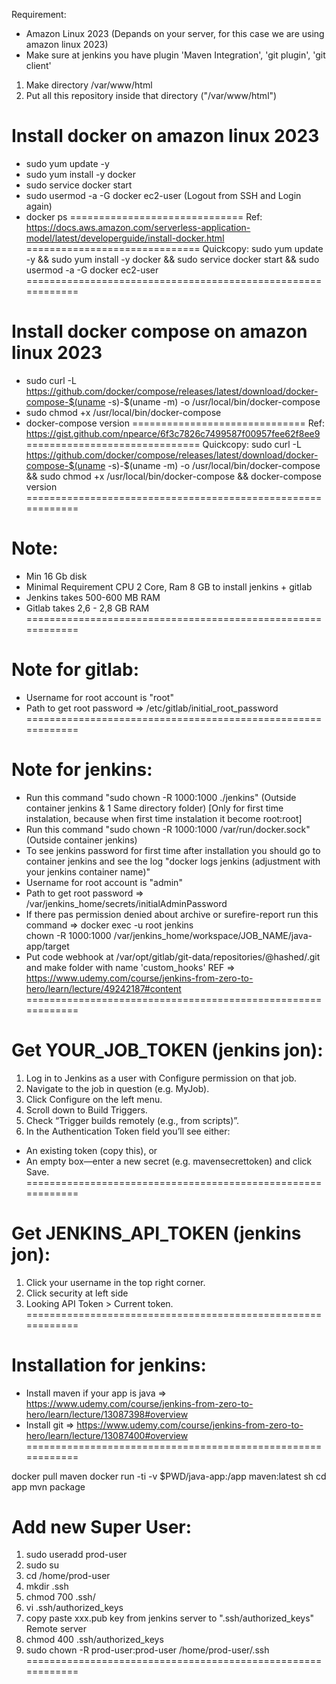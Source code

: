 Requirement:
- Amazon Linux 2023 (Depands on your server, for this case we are using amazon linux 2023)
- Make sure at jenkins you have plugin 'Maven Integration', 'git plugin', 'git client'

1. Make directory /var/www/html
2. Put all this repository inside that directory ("/var/www/html")

Install docker on amazon linux 2023
==============================
- sudo yum update -y
- sudo yum install -y docker
- sudo service docker start
- sudo usermod -a -G docker ec2-user
(Logout from SSH and Login again)
- docker ps
==============================
Ref: 
https://docs.aws.amazon.com/serverless-application-model/latest/developerguide/install-docker.html
==============================
Quickcopy: 
sudo yum update -y && sudo yum install -y docker && sudo service docker start && sudo usermod -a -G docker ec2-user
============================================================


Install docker compose on amazon linux 2023
==============================
- sudo curl -L https://github.com/docker/compose/releases/latest/download/docker-compose-$(uname -s)-$(uname -m) -o /usr/local/bin/docker-compose
- sudo chmod +x /usr/local/bin/docker-compose
- docker-compose version
==============================
Ref: 
https://gist.github.com/npearce/6f3c7826c7499587f00957fee62f8ee9
==============================
Quickcopy: 
sudo curl -L https://github.com/docker/compose/releases/latest/download/docker-compose-$(uname -s)-$(uname -m) -o /usr/local/bin/docker-compose && sudo chmod +x /usr/local/bin/docker-compose && docker-compose version
============================================================



Note:
==============================
- Min 16 Gb disk
- Minimal Requirement CPU 2 Core, Ram 8 GB to install jenkins + gitlab
- Jenkins takes 500-600 MB RAM
- Gitlab takes 2,6 - 2,8 GB RAM
============================================================



Note for gitlab:
==============================
- Username for root account is "root"
- Path to get root password => /etc/gitlab/initial_root_password
============================================================



Note for jenkins:
==============================
- Run this command "sudo chown -R 1000:1000 ./jenkins" (Outside container jenkins & 1 Same directory folder) [Only for first time instalation, because when first time instalation it become root:root]
- Run this command "sudo chown -R 1000:1000 /var/run/docker.sock" (Outside container jenkins)
- To see jenkins password for first time after installation you should go to container jenkins and see the log "docker logs jenkins (adjustment with your jenkins container name)"
- Username for root account is "admin"
- Path to get root password => /var/jenkins_home/secrets/initialAdminPassword
- If there pas permission denied about archive or surefire-report run this command => docker exec -u root jenkins \
  chown -R 1000:1000 /var/jenkins_home/workspace/JOB_NAME/java-app/target
- Put code webhook at /var/opt/gitlab/git-data/repositories/@hashed/<some-hash>.git and make folder with name 'custom_hooks' 
REF => https://www.udemy.com/course/jenkins-from-zero-to-hero/learn/lecture/49242187#content
============================================================



Get YOUR_JOB_TOKEN (jenkins jon):
==============================
1. Log in to Jenkins as a user with Configure permission on that job.
2. Navigate to the job in question (e.g. MyJob).
3. Click Configure on the left menu.
4. Scroll down to Build Triggers.
5. Check “Trigger builds remotely (e.g., from scripts)”.
6. In the Authentication Token field you’ll see either:
- An existing token (copy this), or
- An empty box—enter a new secret (e.g. mavensecrettoken) and click Save.
============================================================



Get JENKINS_API_TOKEN (jenkins jon):
==============================
1. Click your username in the top right corner.
2. Click security at left side
3. Looking API Token > Current token.
============================================================



Installation for jenkins:
==============================
- Install maven if your app is java => https://www.udemy.com/course/jenkins-from-zero-to-hero/learn/lecture/13087398#overview
- Install git => https://www.udemy.com/course/jenkins-from-zero-to-hero/learn/lecture/13087400#overview
============================================================




docker pull maven
docker run -ti -v $PWD/java-app:/app maven:latest sh
cd app
mvn package

Add new Super User:
==============================
1. sudo useradd prod-user
2. sudo su
3. cd /home/prod-user
4. mkdir .ssh
5. chmod 700 .ssh/
6. vi .ssh/authorized_keys
7. copy paste xxx.pub key from jenkins server to ".ssh/authorized_keys" Remote server
8. chmod 400 .ssh/authorized_keys
9. sudo chown -R prod-user:prod-user /home/prod-user/.ssh
============================================================



